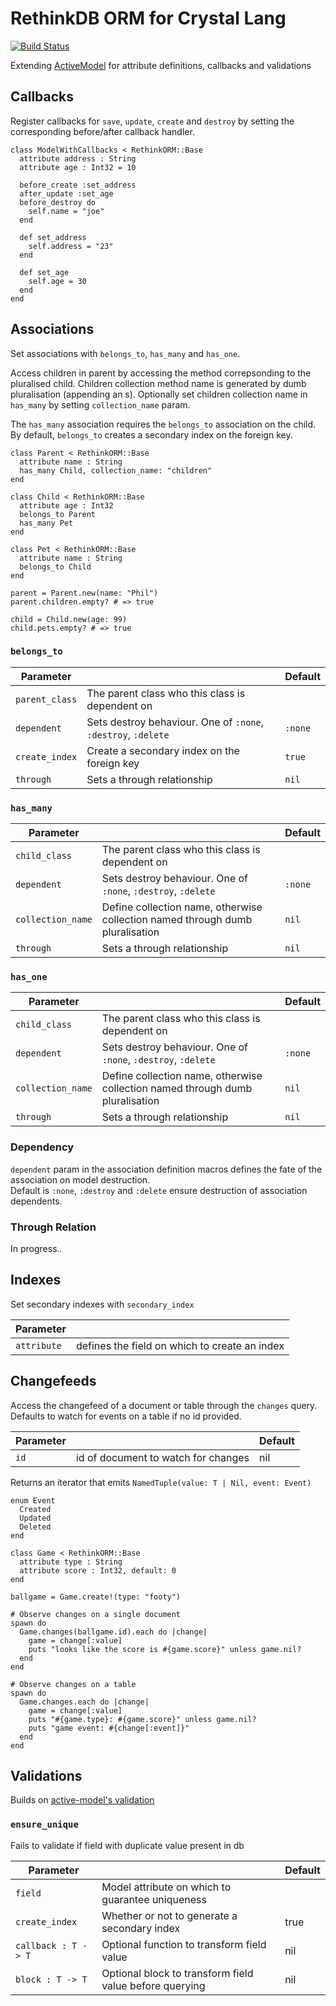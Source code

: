 # RethinkDB ORM for Crystal Lang

[![Build Status](https://travis-ci.org/spider-gazelle/rethinkdb-orm.svg?branch=master)](https://travis-ci.org/spider-gazelle/rethinkdb-orm)

Extending [ActiveModel](https://github.com/spider-gazelle/active-model) for attribute definitions, callbacks and validations

## Callbacks

Register callbacks for `save`, `update`, `create` and `destroy` by setting the corresponding before/after callback handler.

```crystal
class ModelWithCallbacks < RethinkORM::Base
  attribute address : String
  attribute age : Int32 = 10

  before_create :set_address
  after_update :set_age
  before_destroy do
    self.name = "joe"
  end

  def set_address
    self.address = "23"
  end

  def set_age
    self.age = 30
  end
end
```

## Associations

Set associations with `belongs_to`, `has_many` and `has_one`.

Access children in parent by accessing the method correpsonding to the pluralised child. Children collection method name is generated by dumb pluralisation (appending an s). Optionally set children collection name in `has_many` by setting `collection_name` param.

The `has_many` association requires the `belongs_to` association on the child. By default, `belongs_to` creates a secondary index on the foreign key.

```crystal
class Parent < RethinkORM::Base
  attribute name : String
  has_many Child, collection_name: "children"
end

class Child < RethinkORM::Base
  attribute age : Int32
  belongs_to Parent
  has_many Pet
end

class Pet < RethinkORM::Base
  attribute name : String
  belongs_to Child
end

parent = Parent.new(name: "Phil")
parent.children.empty? # => true

child = Child.new(age: 99)
child.pets.empty? # => true
```

### `belongs_to`

Parameter      |                                                               | Default
-------------- | ------------------------------------------------------------- | -------
`parent_class` | The parent class who this class is dependent on               |
`dependent`    | Sets destroy behaviour. One of `:none`, `:destroy`, `:delete` | `:none`
`create_index` | Create a secondary index on the foreign key                   | `true`
`through`      | Sets a through relationship                                   | `nil`

### `has_many`

Parameter         |                                                                               | Default
----------------- | ----------------------------------------------------------------------------- | -------
`child_class`     | The parent class who this class is dependent on                               |
`dependent`       | Sets destroy behaviour. One of `:none`, `:destroy`, `:delete`                 | `:none`
`collection_name` | Define collection name, otherwise collection named through dumb pluralisation | `nil`
`through`         | Sets a through relationship                                                   | `nil`

### `has_one`

Parameter         |                                                                               | Default
----------------- | ----------------------------------------------------------------------------- | -------
`child_class`     | The parent class who this class is dependent on                               |
`dependent`       | Sets destroy behaviour. One of `:none`, `:destroy`, `:delete`                 | `:none`
`collection_name` | Define collection name, otherwise collection named through dumb pluralisation | `nil`
`through`         | Sets a through relationship                                                   | `nil`

### Dependency

`dependent` param in the association definition macros defines the fate of the association on model destruction.<br>
Default is `:none`, `:destroy` and `:delete` ensure destruction of association dependents.

### Through Relation

In progress..

## Indexes

Set secondary indexes with `secondary_index`

Parameter   |                                               |
----------- | --------------------------------------------- |
`attribute` | defines the field on which to create an index |

## Changefeeds

Access the changefeed of a document or table through the `changes` query.<br>
Defaults to watch for events on a table if no id provided.

Parameter |                                     | Default
--------- | ----------------------------------- | -------
`id`      | id of document to watch for changes | nil

Returns an iterator that emits `NamedTuple(value: T | Nil, event: Event)`

```crystal
enum Event
  Created
  Updated
  Deleted
end
```

```crystal
class Game < RethinkORM::Base
  attribute type : String
  attribute score : Int32, default: 0
end

ballgame = Game.create!(type: "footy")

# Observe changes on a single document
spawn do
  Game.changes(ballgame.id).each do |change|
    game = change[:value]
    puts "looks like the score is #{game.score}" unless game.nil?
  end
end

# Observe changes on a table
spawn do
  Game.changes.each do |change|
    game = change[:value]
    puts "#{game.type}: #{game.score}" unless game.nil?
    puts "game event: #{change[:event]}"
  end
end
```

## Validations

Builds on [active-model's validation](https://github.com/spider-gazelle/active-model#validations)

### `ensure_unique`

Fails to validate if field with duplicate value present in db

Parameter               |                                                         | Default
----------------------- | ------------------------------------------------------- | -------
`field`                 | Model attribute on which to guarantee uniqueness
`create_index`          | Whether or not to generate a secondary index            | true
`callback : T -> T`     | Optional function to transform field value              | nil
`block : T -> T`        | Optional block to transform field value before querying | nil
